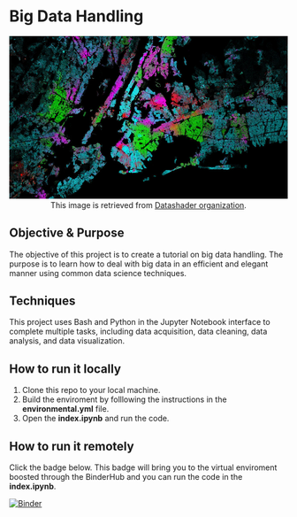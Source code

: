 # Big Data Handling
<p align="center">
  <img src="image/datashader.jpg" />
  This image is retrieved from <a href="https://datashader.org/">Datashader organization</a>.
</p>

## Objective & Purpose
The objective of this project is to create a tutorial on big data handling. The purpose is to learn how to deal with big data in an efficient and elegant manner using common data science techniques. 
## Techniques
This project uses Bash and Python in the Jupyter Notebook interface to complete multiple tasks, including data acquisition, data cleaning, data analysis, and data visualization. 
## How to run it locally
1. Clone this repo to your local machine.
2. Build the enviroment by folllowing the instructions in the **environmental.yml** file.
3. Open the **index.ipynb** and run the code. 
## How to run it remotely
Click the badge below. This badge will bring you to the virtual enviroment boosted through the BinderHub and you can run the code in the **index.ipynb**. 

[![Binder](https://mybinder.org/badge_logo.svg)](https://mybinder.org/v2/gh/Ray800413/Big_Data_Handling/master)
